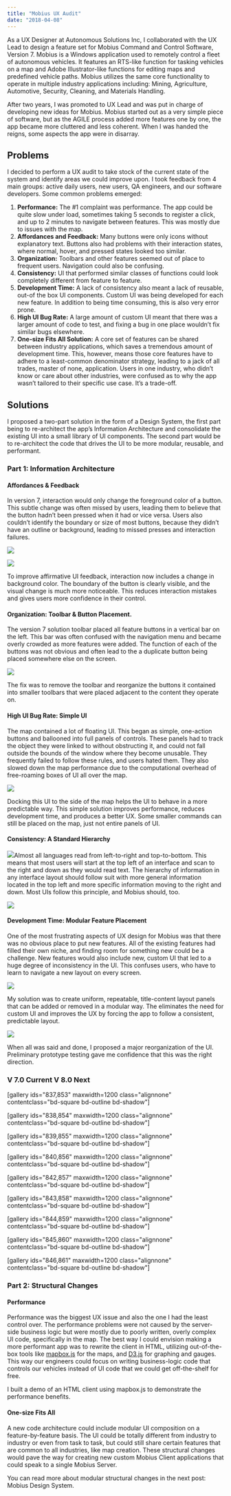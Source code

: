 ```yaml
---
title: "Mobius UX Audit"
date: "2018-04-08"
---
```


As a UX Designer at Autonomous Solutions Inc, I collaborated with the UX Lead to design a feature set for Mobius Command and Control Software, Version 7. Mobius is a Windows application used to remotely control a fleet of autonomous vehicles. It features an RTS-like function for tasking vehicles on a map and Adobe Illustrator-like functions for editing maps and predefined vehicle paths. Mobius utilizes the same core functionality to operate in multiple industry applications including: Mining, Agriculture, Automotive, Security, Cleaning, and Materials Handling.

After two years, I was promoted to UX Lead and was put in charge of developing new ideas for Mobius. Mobius started out as a very simple piece of software, but as the AGILE process added more features one by one, the app became more cluttered and less coherent. When I was handed the reigns, some aspects the app were in disarray.

## Problems

I decided to perform a UX audit to take stock of the current state of the system and identify areas we could improve upon. I took feedback from 4 main groups: active daily users, new users, QA engineers, and our software developers. Some common problems emerged:

1. **Performance:** The #1 complaint was performance. The app could be quite slow under load, sometimes taking 5 seconds to register a click, and up to 2 minutes to navigate between features. This was mostly due to issues with the map.
2. **Affordances and Feedback:** Many buttons were only icons without explanatory text. Buttons also had problems with their interaction states, where normal, hover, and pressed states looked too similar.
3. **Organization:** Toolbars and other features seemed out of place to frequent users. Navigation could also be confusing.
4. **Consistency:** UI that performed similar classes of functions could look completely different from feature to feature.
5. **Development Time:** A lack of consistency also meant a lack of reusable, out-of the box UI components. Custom UI was being developed for each new feature. In addition to being time consuming, this is also very error prone.
6. **High UI Bug Rate:** A large amount of custom UI meant that there was a larger amount of code to test, and fixing a bug in one place wouldn’t fix similar bugs elsewhere.
7. **One-size Fits All Solution:** A core set of features can be shared between industry applications, which saves a tremendous amount of development time. This, however, means those core features have to adhere to a least-common denominator strategy, leading to a jack of all trades, master of none, application. Users in one industry, who didn’t know or care about other industries, were confused as to why the app wasn’t tailored to their specific use case. It’s a trade-off.

## Solutions

I proposed a two-part solution in the form of a Design System, the first part being to re-architect the app’s Information Architecture and consolidate the existing UI into a small library of UI components. The second part would be to re-architect the code that drives the UI to be more modular, reusable, and performant.

### Part 1: Information Architecture

#### Affordances & Feedback

In version 7, interaction would only change the foreground color of a button. This subtle change was often missed by users, leading them to believe that the button hadn’t been pressed when it had or vice versa. Users also couldn’t identify the boundary or size of most buttons, because they didn’t have an outline or background, leading to missed presses and interaction failures.

![](https://bradford.digital/bradford-digital/wp-content/uploads/Mobius-v7-vs-v8-6-Interaction-States-Old.svg)

![](https://bradford.digital/bradford-digital/wp-content/uploads/Mobius-v7-vs-v8-6-Interaction-States-New.svg)

To improve affirmative UI feedback, interaction now includes a change in background color. The boundary of the button is clearly visible, and the visual change is much more noticeable. This reduces interaction mistakes and gives users more confidence in their control.

#### Organization: Toolbar & Button Placement.

The version 7 solution toolbar placed all feature buttons in a vertical bar on the left. This bar was often confused with the navigation menu and became overly crowded as more features were added. The function of each of the buttons was not obvious and often lead to the a duplicate button being placed somewhere else on the screen.

![](https://bradford.digital/bradford-digital/wp-content/uploads/Mobius-v7-vs-v8-2-Toolbars.png)

The fix was to remove the toolbar and reorganize the buttons it contained into smaller toolbars that were placed adjacent to the content they operate on.

#### High UI Bug Rate: Simple UI

The map contained a lot of floating UI. This began as simple, one-action buttons and ballooned into full panels of controls. These panels had to track the object they were linked to without obstructing it, and could not fall outside the bounds of the window where they become unusable. They frequently failed to follow these rules, and users hated them. They also slowed down the map performance due to the computational overhead of free-roaming boxes of UI all over the map.

![](https://bradford.digital/bradford-digital/wp-content/uploads/Mobius-v7-vs-v8-1-Floating-UI.png)

Docking this UI to the side of the map helps the UI to behave in a more predictable way. This simple solution improves performance, reduces development time, and produces a better UX. Some smaller commands can still be placed on the map, just not entire panels of UI.

#### Consistency: A Standard Hierarchy

![](https://bradford.digital/bradford-digital/wp-content/uploads/Mobius-v7-vs-v8-5-General-Specific.svg)Almost all languages read from left-to-right and top-to-bottom. This means that most users will start at the top left of an interface and scan to the right and down as they would read text. The hierarchy of information in any interface layout should follow suit with more general information located in the top left and more specific information moving to the right and down. Most UIs follow this principle, and Mobius should, too.

![](https://bradford.digital/bradford-digital/wp-content/uploads/Mobius-v7-vs-v8-5-Left-to-Right.png)

#### Development Time: Modular Feature Placement

One of the most frustrating aspects of UX design for Mobius was that there was no obvious place to put new features. All of the existing features had filled their own niche, and finding room for something new could be a challenge. New features would also include new, custom UI that led to a huge degree of inconsistency in the UI. This confuses users, who have to learn to navigate a new layout on every screen.

![](https://bradford.digital/bradford-digital/wp-content/uploads/Mobius-v7-vs-v8-3-New-Feature.png)

My solution was to create uniform, repeatable, title-content layout panels that can be added or removed in a modular way. The eliminates the need for custom UI and improves the UX by forcing the app to follow a consistent, predictable layout.

![](https://bradford.digital/bradford-digital/wp-content/uploads/Mobius-v7-vs-v8-4-Rearranged.png)

When all was said and done, I proposed a major reorganization of the UI. Preliminary prototype testing gave me confidence that this was the right direction.

### V 7.0 Current V 8.0 Next

\[gallery ids="837,853" maxwidth=1200 class="alignnone" contentclass="bd-square bd-outline bd-shadow"\]

\[gallery ids="838,854" maxwidth=1200 class="alignnone" contentclass="bd-square bd-outline bd-shadow"\]

\[gallery ids="839,855" maxwidth=1200 class="alignnone" contentclass="bd-square bd-outline bd-shadow"\]

\[gallery ids="840,856" maxwidth=1200 class="alignnone" contentclass="bd-square bd-outline bd-shadow"\]

\[gallery ids="842,857" maxwidth=1200 class="alignnone" contentclass="bd-square bd-outline bd-shadow"\]

\[gallery ids="843,858" maxwidth=1200 class="alignnone" contentclass="bd-square bd-outline bd-shadow"\]

\[gallery ids="844,859" maxwidth=1200 class="alignnone" contentclass="bd-square bd-outline bd-shadow"\]

\[gallery ids="845,860" maxwidth=1200 class="alignnone" contentclass="bd-square bd-outline bd-shadow"\]

\[gallery ids="846,861" maxwidth=1200 class="alignnone" contentclass="bd-square bd-outline bd-shadow"\]

### Part 2: Structural Changes

#### Performance

Performance was the biggest UX issue and also the one I had the least control over. The performance problems were not caused by the server-side business logic but were mostly due to poorly written, overly complex UI code, specifically in the map. The best way I could envision making a more performant app was to rewrite the client in HTML, utilizing out-of-the-box tools like [mapbox.js](https://www.mapbox.com/) for the maps, and [D3.js](https://d3js.org/) for graphing and gauges. This way our engineers could focus on writing business-logic code that controls our vehicles instead of UI code that we could get off-the-shelf for free.

I built a demo of an HTML client using mapbox.js to demonstrate the performance benefits.

#### One-size Fits All

A new code architecture could include modular UI composition on a feature-by-feature basis. The UI could be totally different from industry to industry or even from task to task, but could still share certain features that are common to all industries, like map creation. These structural changes would pave the way for creating new custom Mobius Client applications that could speak to a single Mobius Server.

You can read more about modular structural changes in the next post: Mobius Design System.
